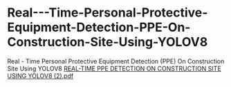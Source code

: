 # Real---Time-Personal-Protective-Equipment-Detection-PPE-On-Construction-Site-Using-YOLOV8
Real - Time Personal Protective Equipment Detection (PPE) On Construction Site Using YOLOV8
[REAL-TIME PPE DETECTION ON CONSTRUCTION SITE USING YOLOV8 (2).pdf](https://github.com/user-attachments/files/21387104/REAL-TIME.PPE.DETECTION.ON.CONSTRUCTION.SITE.USING.YOLOV8.2.pdf)


